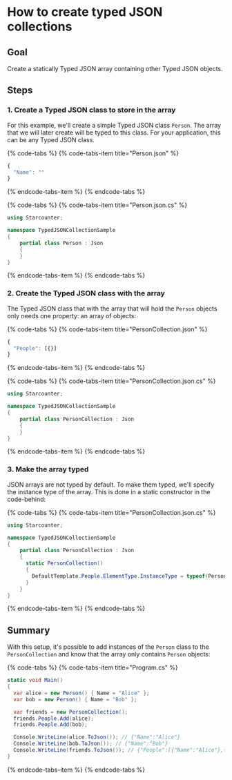 # How to create typed JSON collections

## Goal

Create a statically Typed JSON array containing other Typed JSON objects.

## Steps

### 1. Create a Typed JSON class to store in the array

For this example, we'll create a simple Typed JSON class `Person`. The array that we will later create will be typed to this class. For your application, this can be any Typed JSON class. 

{% code-tabs %}
{% code-tabs-item title="Person.json" %}
```javascript
{
  "Name": ""
}
```
{% endcode-tabs-item %}
{% endcode-tabs %}

{% code-tabs %}
{% code-tabs-item title="Person.json.cs" %}
```csharp
using Starcounter;

namespace TypedJSONCollectionSample 
{
    partial class Person : Json 
    {
    }
}
```
{% endcode-tabs-item %}
{% endcode-tabs %}

### 2. Create the Typed JSON class with the array

The Typed JSON class that with the array that will hold the `Person` objects only needs one property: an array of objects:

{% code-tabs %}
{% code-tabs-item title="PersonCollection.json" %}
```javascript
{
  "People": [{}]
}
```
{% endcode-tabs-item %}
{% endcode-tabs %}

{% code-tabs %}
{% code-tabs-item title="PersonCollection.json.cs" %}
```csharp
using Starcounter;

namespace TypedJSONCollectionSample 
{
    partial class PersonCollection : Json 
    {
    }
}
```
{% endcode-tabs-item %}
{% endcode-tabs %}

### 3. Make the array typed

JSON arrays are not typed by default. To make them typed, we'll specify the instance type of the array. This is done in a static constructor in the code-behind:

{% code-tabs %}
{% code-tabs-item title="PersonCollection.json.cs" %}
```csharp
using Starcounter;

namespace TypedJSONCollectionSample 
{
    partial class PersonCollection : Json 
    {
      static PersonCollection() 
      {
        DefaultTemplate.People.ElementType.InstanceType = typeof(Person);
      }
    }
}
```
{% endcode-tabs-item %}
{% endcode-tabs %}

## Summary

With this setup, it's possible to add instances of the `Person` class to the `PersonCollection` and know that the array only contains `Person` objects:

{% code-tabs %}
{% code-tabs-item title="Program.cs" %}
```csharp
static void Main() 
{
  var alice = new Person() { Name = "Alice" };
  var bob = new Person() { Name = "Bob" };

  var friends = new PersonCollection();
  friends.People.Add(alice);
  friends.People.Add(bob);

  Console.WriteLine(alice.ToJson()); // {"Name":"Alice"}
  Console.WriteLine(bob.ToJson()); // {"Name":"Bob"}
  Console.WriteLine(friends.ToJson()); // {"People":[{"Name":"Alice"},{"Name":"Bob"}]}
}
```
{% endcode-tabs-item %}
{% endcode-tabs %}

